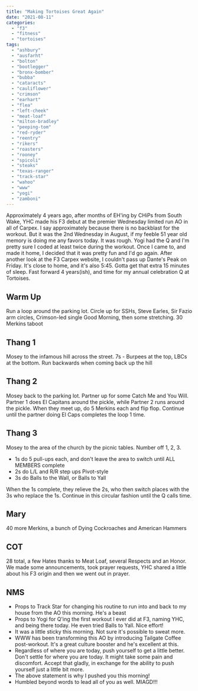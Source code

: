 ```yaml
---
title: "Making Tortoises Great Again"
date: "2021-08-11"
categories: 
  - "f3"
  - "fitness"
  - "tortoises"
tags: 
  - "ashbury"
  - "ausfarht"
  - "bolton"
  - "bootlegger"
  - "bronx-bomber"
  - "bubba"
  - "cataracts"
  - "cauliflower"
  - "crimson"
  - "earhart"
  - "flea"
  - "left-cheek"
  - "meat-loaf"
  - "milton-bradley"
  - "peeping-tom"
  - "red-ryder"
  - "reentry"
  - "rikers"
  - "roasters"
  - "rooney"
  - "spicoli"
  - "steaks"
  - "texas-ranger"
  - "track-star"
  - "wahoo"
  - "www"
  - "yogi"
  - "zamboni"
---
```


Approximately 4 years ago, after months of EH'ing by CHiPs from South Wake, YHC made his F3 debut at the premier Wednesday limited run AO in all of Carpex. I say approximately because there is no backblast for the workout. But it was the 2nd Wednesday in August, if my feeble 51 year old memory is doing me any favors today. It was rough. Yogi had the Q and I'm pretty sure I coded at least twice during the workout. Once I came to, and made it home, I decided that it was pretty fun and I'd go again. After another look at the F3 Carpex website, I couldn't pass up Dante's Peak on Friday. It's close to home, and it's also 5:45. Gotta get that extra 15 minutes of sleep. Fast forward 4 years(ish), and time for my annual celebration Q at Tortoises.

## Warm Up

Run a loop around the parking lot. Circle up for SSHs, Steve Earles, Sir Fazio arm circles, Crimson-led single Good Morning, then some stretching. 30 Merkins taboot

## Thang 1

Mosey to the infamous hill across the street. 7s - Burpees at the top, LBCs at the bottom. Run backwards when coming back up the hill

## Thang 2

Mosey back to the parking lot. Partner up for some Catch Me and You Will. Partner 1 does El Capitans around the pickle, while Partner 2 runs around the pickle. When they meet up, do 5 Merkins each and flip flop. Continue until the partner doing El Caps completes the loop 1 time.

## Thang 3

Mosey to the area of the church by the picnic tables. Number off 1, 2, 3.

- 1s do 5 pull-ups each, and don't leave the area to switch until ALL MEMBERS complete
- 2s do L/L and R/R step ups Pivot-style
- 3s do Balls to the Wall, or Balls to Yall

When the 1s complete, they relieve the 2s, who then switch places with the 3s who replace the 1s. Continue in this circular fashion until the Q calls time.

## Mary

40 more Merkins, a bunch of Dying Cockroaches and American Hammers

## COT

28 total, a few Hates thanks to Meat Loaf, several Respects and an Honor. We made some announcements, took prayer requests, YHC shared a little about his F3 origin and then we went out in prayer.

## NMS

- Props to Track Star for changing his routine to run into and back to my house from the AO this morning. He's a beast
- Props to Yogi for Q'ing the first workout I ever did at F3, naming YHC, and being there today. He even tried Balls to Yall. Nice effort!
- It was a little sticky this morning. Not sure it's possible to sweat more.
- WWW has been transforming this AO by introducing Tailgate Coffee post-workout. It's a great culture booster and he's excellent at this.
- Regardless of where you are today, push yourself to get a little better. Don't settle for where you are today. It might take some pain and discomfort. Accept that gladly, in exchange for the ability to push yourself just a little bit more.
- The above statement is why I pushed you this morning!
- Humbled beyond words to lead all of you as well. MIAGD!!!
